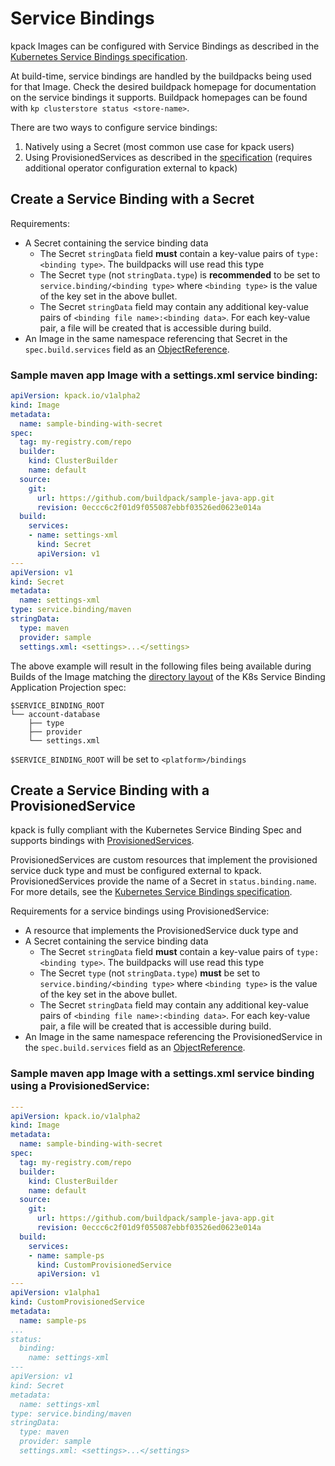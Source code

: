 # Service Bindings

kpack Images can be configured with Service Bindings as described in the [Kubernetes Service Bindings specification](https://github.com/k8s-service-bindings/spec).

At build-time, service bindings are handled by the buildpacks being used for that Image. Check the desired buildpack homepage for documentation on the service bindings it supports. Buildpack homepages can be found with `kp clusterstore status <store-name>`.

There are two ways to configure service bindings:

1. Natively using a Secret (most common use case for kpack users)
2. Using ProvisionedServices as described in the [specification](https://github.com/k8s-service-bindings/spec#provisioned-service) (requires additional operator configuration external to kpack)

## Create a Service Binding with a Secret

Requirements:

* A Secret containing the service binding data
  * The Secret `stringData` field **must** contain a key-value pairs of `type:<binding type>`. The buildpacks will use read this type
  * The Secret `type` (not `stringData.type`) is **recommended** to be set to `service.binding/<binding type>` where `<binding type>` is the value of the key set in the above bullet.
  * The Secret `stringData` field may contain any additional key-value pairs of `<binding file name>:<binding data>`. For each key-value pair, a file will be created that is accessible during build.
* An Image in the same namespace referencing that Secret in the `spec.build.services` field as an [ObjectReference](https://www.k8sref.io/docs/common-definitions/objectreference-/).

### Sample maven app Image with a settings.xml service binding:

```yaml
apiVersion: kpack.io/v1alpha2
kind: Image
metadata:
  name: sample-binding-with-secret
spec:
  tag: my-registry.com/repo
  builder:
    kind: ClusterBuilder
    name: default
  source:
    git:
      url: https://github.com/buildpack/sample-java-app.git
      revision: 0eccc6c2f01d9f055087ebbf03526ed0623e014a
  build:
    services:
    - name: settings-xml
      kind: Secret
      apiVersion: v1
---
apiVersion: v1
kind: Secret
metadata:
  name: settings-xml
type: service.binding/maven
stringData:
  type: maven
  provider: sample
  settings.xml: <settings>...</settings>
```

The above example will result in the following files being available during Builds of the Image matching the [directory layout](https://github.com/k8s-service-bindings/spec#application-projection) of the K8s Service Binding Application Projection spec:

```plain
$SERVICE_BINDING_ROOT
└── account-database
    ├── type
    ├── provider
    └── settings.xml
```

`$SERVICE_BINDING_ROOT` will be set to `<platform>/bindings`

## Create a Service Binding with a ProvisionedService

kpack is fully compliant with the Kubernetes Service Binding Spec and supports bindings with [ProvisionedServices](https://github.com/k8s-service-bindings/spec#provisioned-service).

ProvisionedServices are custom resources that implement the provisioned service duck type and must be configured external to kpack. ProvisionedServices provide the name of a Secret in `status.binding.name`. For more details, see the [Kubernetes Service Bindings specification](https://github.com/k8s-service-bindings/spec).

Requirements for a service bindings using ProvisionedService:

* A resource that implements the ProvisionedService duck type and
* A Secret containing the service binding data
  * The Secret `stringData` field **must** contain a key-value pairs of `type:<binding type>`. The buildpacks will use read this type
  * The Secret `type` (not `stringData.type`) **must** be set to `service.binding/<binding type>` where `<binding type>` is the value of the key set in the above bullet.
  * The Secret `stringData` field may contain any additional key-value pairs of `<binding file name>:<binding data>`. For each key-value pair, a file will be created that is accessible during build.
* An Image in the same namespace referencing the ProvisionedService in the `spec.build.services` field as an [ObjectReference](https://www.k8sref.io/docs/common-definitions/objectreference-/).

### Sample maven app Image with a settings.xml service binding using a ProvisionedService:

```yaml
---
apiVersion: kpack.io/v1alpha2
kind: Image
metadata:
  name: sample-binding-with-secret
spec:
  tag: my-registry.com/repo
  builder:
    kind: ClusterBuilder
    name: default
  source:
    git:
      url: https://github.com/buildpack/sample-java-app.git
      revision: 0eccc6c2f01d9f055087ebbf03526ed0623e014a
  build:
    services:
    - name: sample-ps
      kind: CustomProvisionedService
      apiVersion: v1
---
apiVersion: v1alpha1
kind: CustomProvisionedService
metadata:
  name: sample-ps
...
status:
  binding:
    name: settings-xml
---
apiVersion: v1
kind: Secret
metadata:
  name: settings-xml
type: service.binding/maven
stringData:
  type: maven
  provider: sample
  settings.xml: <settings>...</settings>
```
